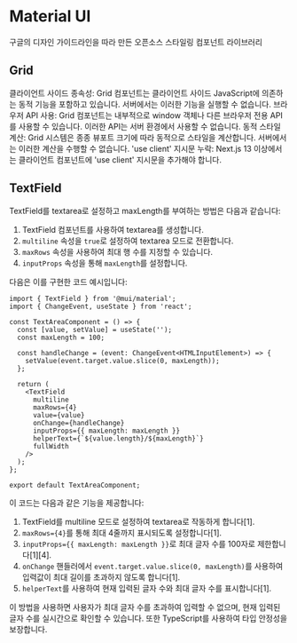 # Material UI
구글의 디자인 가이드라인을 따라 만든 오픈소스 스타일링 컴포넌트 라이브러리

## Grid

클라이언트 사이드 종속성: Grid 컴포넌트는 클라이언트 사이드 JavaScript에 의존하는 동적 기능을 포함하고 있습니다. 서버에서는 이러한 기능을 실행할 수 없습니다.
브라우저 API 사용: Grid 컴포넌트는 내부적으로 window 객체나 다른 브라우저 전용 API를 사용할 수 있습니다. 이러한 API는 서버 환경에서 사용할 수 없습니다.
동적 스타일 계산: Grid 시스템은 종종 뷰포트 크기에 따라 동적으로 스타일을 계산합니다. 서버에서는 이러한 계산을 수행할 수 없습니다.
'use client' 지시문 누락: Next.js 13 이상에서는 클라이언트 컴포넌트에 'use client' 지시문을 추가해야 합니다.

## TextField

TextField를 textarea로 설정하고 maxLength를 부여하는 방법은 다음과 같습니다:

1. TextField 컴포넌트를 사용하여 textarea를 생성합니다.
2. `multiline` 속성을 `true`로 설정하여 textarea 모드로 전환합니다.
3. `maxRows` 속성을 사용하여 최대 행 수를 지정할 수 있습니다.
4. `inputProps` 속성을 통해 `maxLength`를 설정합니다.

다음은 이를 구현한 코드 예시입니다:

```tsx
import { TextField } from '@mui/material';
import { ChangeEvent, useState } from 'react';

const TextAreaComponent = () => {
  const [value, setValue] = useState('');
  const maxLength = 100;

  const handleChange = (event: ChangeEvent<HTMLInputElement>) => {
    setValue(event.target.value.slice(0, maxLength));
  };

  return (
    <TextField
      multiline
      maxRows={4}
      value={value}
      onChange={handleChange}
      inputProps={{ maxLength: maxLength }}
      helperText={`${value.length}/${maxLength}`}
      fullWidth
    />
  );
};

export default TextAreaComponent;
```

이 코드는 다음과 같은 기능을 제공합니다:

1. TextField를 multiline 모드로 설정하여 textarea로 작동하게 합니다[1].
2. `maxRows={4}`를 통해 최대 4줄까지 표시되도록 설정합니다[1].
3. `inputProps={{ maxLength: maxLength }}`로 최대 글자 수를 100자로 제한합니다[1][4].
4. `onChange` 핸들러에서 `event.target.value.slice(0, maxLength)`를 사용하여 입력값이 최대 길이를 초과하지 않도록 합니다[1].
5. `helperText`를 사용하여 현재 입력된 글자 수와 최대 글자 수를 표시합니다[1].

이 방법을 사용하면 사용자가 최대 글자 수를 초과하여 입력할 수 없으며, 현재 입력된 글자 수를 실시간으로 확인할 수 있습니다. 또한 TypeScript를 사용하여 타입 안정성을 보장합니다.
